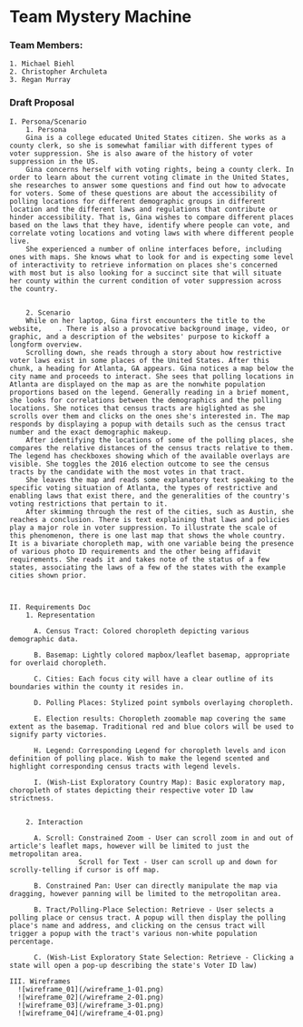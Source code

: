 # Team Mystery Machine #

### Team Members:
    1. Michael Biehl
    2. Christopher Archuleta
    3. Regan Murray

### Draft Proposal
    I. Persona/Scenario
        1. Persona
        Gina is a college educated United States citizen. She works as a county clerk, so she is somewhat familiar with different types of voter suppression. She is also aware of the history of voter suppression in the US.
        Gina concerns herself with voting rights, being a county clerk. In order to learn about the current voting climate in the United States, she researches to answer some questions and find out how to advocate for voters. Some of these questions are about the accessibility of polling locations for different demographic groups in different location and the different laws and regulations that contribute or hinder accessibility. That is, Gina wishes to compare different places based on the laws that they have, identify where people can vote, and correlate voting locations and voting laws with where different people live.  
        She experienced a number of online interfaces before, including ones with maps. She knows what to look for and is expecting some level of interactivity to retrieve information on places she's concerned with most but is also looking for a succinct site that will situate her county within the current condition of voter suppression across the country.


        2. Scenario
        While on her laptop, Gina first encounters the title to the website,    . There is also a provocative background image, video, or graphic, and a description of the websites' purpose to kickoff a longform overview.   
        Scrolling down, she reads through a story about how restrictive voter laws exist in some places of the United States. After this chunk, a heading for Atlanta, GA appears. Gina notices a map below the city name and proceeds to interact. She sees that polling locations in Atlanta are displayed on the map as are the nonwhite population proportions based on the legend. Generally reading in a brief moment, she looks for correlations between the demographics and the polling locations. She notices that census tracts are higlighted as she scrolls over them and clicks on the ones she's interested in. The map responds by displaying a popup with details such as the census tract number and the exact demographic makeup.
        After identifying the locations of some of the polling places, she compares the relative distances of the census tracts relative to them. The legend has checkboxes showing which of the available overlays are visible. She toggles the 2016 election outcome to see the census tracts by the candidate with the most votes in that tract.
        She leaves the map and reads some explanatory text speaking to the specific voting situation of Atlanta, the types of restrictive and enabling laws that exist there, and the generalities of the country's voting restrictions that pertain to it.
        After skimming through the rest of the cities, such as Austin, she reaches a conclusion. There is text explaining that laws and policies play a major role in voter suppression. To illustrate the scale of this phenomenon, there is one last map that shows the whole country. It is a bivariate choropleth map, with one variable being the presence of various photo ID requirements and the other being affidavit requirements. She reads it and takes note of the status of a few states, associating the laws of a few of the states with the example cities shown prior.



    II. Requirements Doc
        1. Representation

          A. Census Tract: Colored choropleth depicting various demographic data.

          B. Basemap: Lightly colored mapbox/leaflet basemap, appropriate for overlaid choropleth.

          C. Cities: Each focus city will have a clear outline of its boundaries within the county it resides in.

          D. Polling Places: Stylized point symbols overlaying choropleth.

          E. Election results: Choropleth zoomable map covering the same extent as the basemap. Traditional red and blue colors will be used to signify party victories.

          H. Legend: Corresponding Legend for choropleth levels and icon definition of polling place. Wish to make the legend scented and highlight corresponding census tracts with legend levels.

          I. (Wish-List Exploratory Country Map): Basic exploratory map, choropleth of states depicting their respective voter ID law strictness.


        2. Interaction

          A. Scroll: Constrained Zoom - User can scroll zoom in and out of article's leaflet maps, however will be limited to just the metropolitan area.
                     Scroll for Text - User can scroll up and down for scrolly-telling if cursor is off map.

          B. Constrained Pan: User can directly manipulate the map via dragging, however panning will be limited to the metropolitan area.

          B. Tract/Polling-Place Selection: Retrieve - User selects a polling place or census tract. A popup will then display the polling place's name and address, and clicking on the census tract will trigger a popup with the tract's various non-white population percentage.

          C. (Wish-List Exploratory State Selection: Retrieve - Clicking a state will open a pop-up describing the state's Voter ID law)

    III. Wireframes
      ![wireframe_01](/wireframe_1-01.png)
      ![wireframe_02](/wireframe_2-01.png)
      ![wireframe_03](/wireframe_3-01.png)
      ![wireframe_04](/wireframe_4-01.png)
